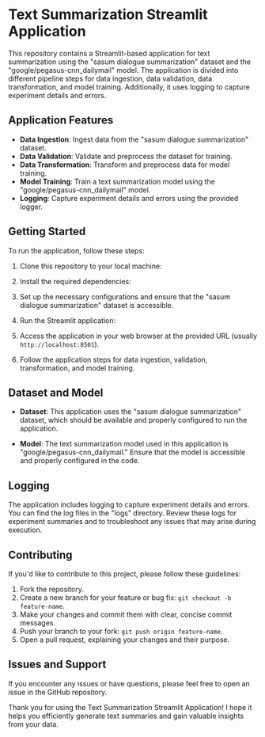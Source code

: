 # Text Summarization Streamlit Application

This repository contains a Streamlit-based application for text summarization using the "sasum dialogue summarization" dataset and the "google/pegasus-cnn_dailymail" model. The application is divided into different pipeline steps for data ingestion, data validation, data transformation, and model training. Additionally, it uses logging to capture experiment details and errors.

## Application Features

- **Data Ingestion**: Ingest data from the "sasum dialogue summarization" dataset.
- **Data Validation**: Validate and preprocess the dataset for training.
- **Data Transformation**: Transform and preprocess data for model training.
- **Model Training**: Train a text summarization model using the "google/pegasus-cnn_dailymail" model.
- **Logging**: Capture experiment details and errors using the provided logger.

## Getting Started

To run the application, follow these steps:

1. Clone this repository to your local machine:

2. Install the required dependencies:

3. Set up the necessary configurations and ensure that the "sasum dialogue summarization" dataset is accessible.

4. Run the Streamlit application:


5. Access the application in your web browser at the provided URL (usually `http://localhost:8501`).

6. Follow the application steps for data ingestion, validation, transformation, and model training.

## Dataset and Model

- **Dataset**: This application uses the "sasum dialogue summarization" dataset, which should be available and properly configured to run the application.

- **Model**: The text summarization model used in this application is "google/pegasus-cnn_dailymail." Ensure that the model is accessible and properly configured in the code.

## Logging

The application includes logging to capture experiment details and errors. You can find the log files in the "logs" directory. Review these logs for experiment summaries and to troubleshoot any issues that may arise during execution.

## Contributing

If you'd like to contribute to this project, please follow these guidelines:

1. Fork the repository.
2. Create a new branch for your feature or bug fix: `git checkout -b feature-name`.
3. Make your changes and commit them with clear, concise commit messages.
4. Push your branch to your fork: `git push origin feature-name`.
5. Open a pull request, explaining your changes and their purpose.

## Issues and Support

If you encounter any issues or have questions, please feel free to open an issue in the GitHub repository.

Thank you for using the Text Summarization Streamlit Application! I hope it helps you efficiently generate text summaries and gain valuable insights from your data.
